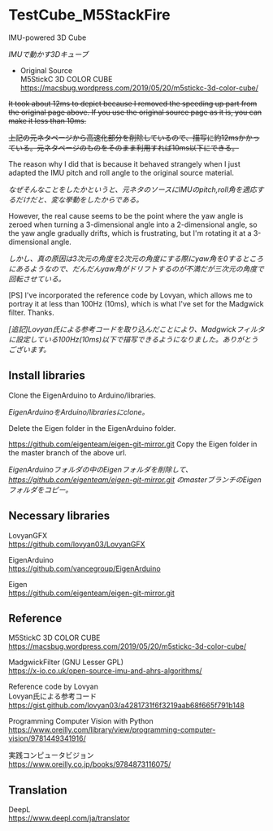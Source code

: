 # TestCube_M5StackFire
IMU-powered 3D Cube

*IMUで動かす3Dキューブ*

<!--[Sample](Sample.jpg)-->


* Original Source</br>
M5StickC 3D COLOR CUBE</br>
https://macsbug.wordpress.com/2019/05/20/m5stickc-3d-color-cube/

 ~~It took about 12ms to depict because I removed the speeding up part from the original page above. If you use the original source page as it is, you can make it less than 10ms.~~

~~上記の元ネタページから高速化部分を削除しているので、描写に約12msかかっている。元ネタページのものをそのまま利用すれば10ms以下にできる。~~



The reason why I did that is because it behaved strangely when I just adapted the IMU pitch and roll angle to the original source material.

*なぜそんなことをしたかというと、元ネタのソースにIMUのpitch,roll角を適応するだけだと、変な挙動をしたからである。*

However, the real cause seems to be the point where the yaw angle is zeroed when turning a 3-dimensional angle into a 2-dimensional angle, so the yaw angle gradually drifts, which is frustrating, but I'm rotating it at a 3-dimensional angle.

*しかし、真の原因は3次元の角度を2次元の角度にする際にyaw角を0するところにあるようなので、だんだんyaw角がドリフトするのが不満だが三次元の角度で回転させている。*

[PS] I've incorporated the reference code by Lovyan, which allows me to portray it at less than 100Hz (10ms), which is what I've set for the Madgwick filter. Thanks.

*[追記]Lovyan氏による参考コードを取り込んだことにより、Madgwickフィルタに設定している100Hz(10ms)以下で描写できるようになりました。ありがとうございます。*

##  Install libraries

Clone the EigenArduino to Arduino/libraries.

*EigenArduinoをArduino/librariesにclone。*

Delete the Eigen folder in the EigenArduino folder.

https://github.com/eigenteam/eigen-git-mirror.git
Copy the Eigen folder in the master branch of the above url.

*EigenArduinoフォルダの中のEigenフォルダを削除して、</br>
https://github.com/eigenteam/eigen-git-mirror.git
のmasterブランチのEigenフォルダをコピー。*



##  Necessary libraries

LovyanGFX</br>
https://github.com/lovyan03/LovyanGFX

EigenArduino</br>
https://github.com/vancegroup/EigenArduino

Eigen</br>
https://github.com/eigenteam/eigen-git-mirror.git

## Reference

M5StickC 3D COLOR CUBE</br>
https://macsbug.wordpress.com/2019/05/20/m5stickc-3d-color-cube/

MadgwickFilter (GNU Lesser GPL)</br>
https://x-io.co.uk/open-source-imu-and-ahrs-algorithms/

Reference code by Lovyan<br/>
Lovyan氏による参考コード<br/>
https://gist.github.com/lovyan03/a4281731f6f3219aab68f665f791b148

Programming Computer Vision with Python<br/>
https://www.oreilly.com/library/view/programming-computer-vision/9781449341916/

実践コンピュータビジョン<br/>
https://www.oreilly.co.jp/books/9784873116075/

## Translation 

DeepL</br>
https://www.deepl.com/ja/translator
